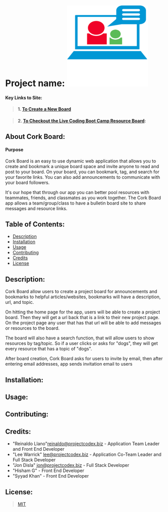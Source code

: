 
# **Project name:** ![Cork Board](./public/assets/images/corksmall.png)

####  Key Links to Site:
>   #### 1. [To Create a New Board](https://corkboard2018.herokuapp.com)

>   #### 2. [To Checkout the Live Coding Boot Camp Resource Board](https://corkboard2018.herokuapp.com/boards/a0cfcbfb-aa24-42cf-a6b5-553e138e0b58#):  


## About Cork Board:

#### Purpose
Cork Board is an easy to use dynamic web application that allows you to create and bookmark a unique board space and invite anyone to read and post to your board. On your board, you can bookmark, tag, and search for your favorite links. You can also add announcements to communicate with your board followers.

It's our hope that through our app you can better pool resources with teammates, friends, and classmates as you work together.
The Cork Board app allows a team/group/class to have a bulletin board site to share messages and resource links.


## Table of Contents: 

* [Description](#Description)
* [Installation](#Installation)
* [Usage](#Usage)
* [Contributing](#Contributing)
* [Credits](#Credits)
* [License](#License)


## <a name="Description"></a>Description: 
Cork Board allow users to create a project board for announcements and bookmarks to helpful articles/websites, bookmarks will have a description, url, and topic.

On hitting the home page for the app, users will be able to create a project board. Then they will get a url back that is a link to their new project page. On the project page any user that has that url will be able to add messages or resources to the board.

The board will also have a search function, that will allow users to show resources by tag/topic. So if a user clicks or asks for "dogs", they will get every resource that has a topic of "dogs".

After board creation, Cork Board asks for users to invite by email, then after entering email addresses, app sends invitation email to users


## <a name="Installation"></a>Installation:


## <a name="Usage"></a>Usage: 


## <a name="Contributing"></a>Contributing: 


## <a name="Credits"></a>Credits: 

* "Reinaldo Llano"<reinaldo@projectcodex.biz> - Application Team Leader and Front End Developer
* "Lee Warrick" <lee@projectcodex.biz> - Application Co-Team Leader and Full Stack Developer
* "Jon Disla" <jon@projectcodex.biz> - Full Stack Developer
* "Hisham G" - Front End Developer
* "Syyad Khan" - Front End Developer


## <a name="License"></a>License:

>   [MIT](https://github.com/mynar7/corkboard/blob/master/LICENSE)